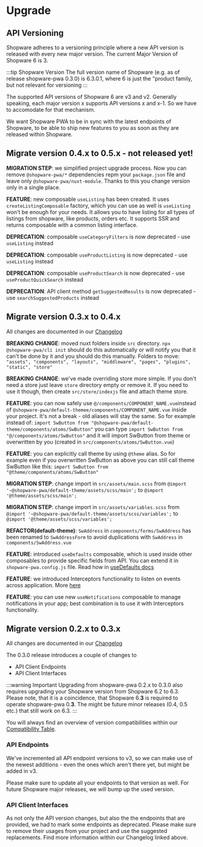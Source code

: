 # Upgrade

## API Versioning

Shopware adheres to a versioning principle where a new API version is released with every new major version. The current Major Version of Shopware 6 is 3.

:::tip Shopware Version
The full version name of Shopware (e.g. as of release shopware-pwa 0.3.0) is 6.3.0.1, where 6 is just the "product family, but not relevant for versioning
:::

The supported API versions of Shopware 6 are v3 and v2. Generally speaking, each major version x supports API versions x and x-1. So we have to accomodate for that mechanism.

We want Shopware PWA to be in sync with the latest endpoints of Shopware, to be able to ship new features to you as soon as they are released within Shopware.

## Migrate version 0.4.x to 0.5.x - not released yet!

**MIGRATION STEP**: we simplified project upgrade process. Now you can remove `@shopware-pwa/*` dependencies repm your `package.json` file and leave only `@shopware-pwa/nuxt-module`. Thanks to this you change version only in a single place.

**FEATURE**: new composable `useListing` has been created. It uses `createListingComposable` factory, which you can use as well is `useListing` won't be enough for your needs. It allows you to have listing for all types of listings from shopware, like products, orders etc. It supports SSR and returns composable with a common listing interface.

**DEPRECATION**: composable `useCategoryFilters` is now deprecated - use `useListing` instead

**DEPRECATION**: composable `useProductListing` is now deprecated - use `useListing` instead

**DEPRECATION**: composable `useProductSearch` is now deprecated - use `useProductQuickSearch` instead

**DEPRECATION**: API client method `getSuggestedResults` is now deprecated - use `searchSuggestedProducts` instead

## Migrate version 0.3.x to 0.4.x

All changes are documented in our [Changelog](https://github.com/DivanteLtd/shopware-pwa/blob/master/CHANGELOG.md)

**BREAKING CHANGE**: moved nuxt folders inside `src` directory. `npx @shopware-pwa/cli init` should do this automatically or will notify you that it can't be done by it and you should do this manually. Folders to move: `"assets", "components", "layouts", "middleware", "pages", "plugins", "static", "store"`

**BREAKING CHANGE**: we've made overriding store more simple. If you don't need a store just leave `store` directory empty or remove it. If you need to use it though, then create `src/store/indexjs` file and attach theme store.

**FEATURE**: you can now safely use `@/components/COMPONENT_NAME.vue`instead of `@shopware-pwa/default-themee/components/COMPONENT_NAME.vue` inside your project. It's not a break - old aliases will stay the same.
So for example instead of:
`import SwButton from "@shopware-pwa/default-theme/components/atoms/SwButton"`
you can type
`import SwButton from "@/components/atoms/SwButton"`
and it will import SwButton from theme or overwritten by you (created in `src/components/atoms/SwButton.vue`)

**FEATURE**: you can explicitly call theme by using `@theme` alias.
So for example even if you overwritten SwButton as above you can still call theme SwButton like this:
`import SwButton from "@theme/components/atoms/SwButton"`

**MIGRATION STEP**: change import in `src/assets/main.scss` from `@import '~@shopware-pwa/default-theme/assets/scss/main';` to `@import '@theme/assets/scss/main';`

**MIGRATION STEP**: change import in `src/assets/variables.scss` from `@import '~@shopware-pwa/default-theme/assets/scss/variables';` to `@import '@theme/assets/scss/variables';`

**REFACTOR(default-theme)**: `SwAddress` in `components/forms/SwAddress` has been renamed to `SwAddressForm` to avoid duplications with `SwAddress` in `components/SwAddress.vue`

**FEATURE**: introduced `useDefaults` composable, which is used inside other composables to provide specific fields from API. You can extend it in `shopware-pwa.config.js` file. Read how in [useDefaults docs](/landing/resources/api/composables.usedefaults.html)

**FEATURE**: we introduced Interceptors functionality to listen on events across application. More [here](/landing/concepts/interceptor.html)

**FEATURE**: you can use new `useNotifications` composable to manage notifications in your app; best combination is to use it with Interceptors functionality.

## Migrate version 0.2.x to 0.3.x

All changes are documented in our [Changelog](https://github.com/DivanteLtd/shopware-pwa/blob/master/CHANGELOG.md)

The 0.3.0 release introduces a couple of changes to

- API Client Endpoints
- API Client Interfaces

:::warning Important
Upgrading from shopware-pwa 0.2.x to 0.3.0 also requires upgrading your Shopware version from Shopware 6.2 to 6.3. Please note, that it is a coincidence, that Shopware 6.**3** is required to operate shopware-pwa 0.**3**. The might be future minor releases (0.4, 0.5 etc.) that still work on 6.3.
:::

You will always find an overview of version compatibilities within our [Compatibility Table](/landing/getting-started/prepare-shopware.html#compatibility-table).

### API Endpoints

We've incremented all API endpoint versions to v3, so we can make use of the newest additions - even the ones which aren't there yet, but might be added in v3.

Please make sure to update all your endpoints to that version as well. For future Shopware major releases, we will bump up the used version.

### API Client Interfaces

As not only the API version changes, but also the the endpoints that are provided, we had to mark some endpoints as deprecated. Please make sure to remove their usages from your project and use the suggested replacements. Find more information within our Changelog linked above.
